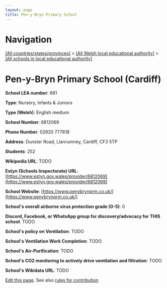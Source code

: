 ```yaml
---
layout: page
title: Pen-y-Bryn Primary School
---
```

# Navigation

[[All countries/states/provinces]](../../..) > [[All Welsh local educational authority]](../..) > [[All schools in local educational authority]](..)

# Pen-y-Bryn Primary School (Cardiff)

**School LEA number**: 681

**Type**: Nursery, Infants & Juniors

**Type (Welsh)**: English medium

**School Number**: 6812069

**Phone Number**: 02920 777618

**Address**: Dunster Road, Llanrumney, Cardiff, CF3 5TP

**Students**: 252

**Wikipedia URL**: TODO

**Estyn (Schools Inspectorate) URL**: [https://www.estyn.gov.wales/provider/6812069](https://www.estyn.gov.wales/provider/6812069)

**School Website**: [https://www.penybrynprm.co.uk/](https://www.penybrynprm.co.uk/)

**School's overall airborne virus protection grade (0-5)**: 0

**Discord, Facebook, or WhatsApp group for discovery/advocacy for THIS school**: TODO

**School's policy on Ventilation**: TODO

**School's Ventilation Work Completion**: TODO

**School's Air-Purification**: TODO

**School's CO2 monitoring to actively drive ventilation and filtration**: TODO

**School's Wikidata URL**: TODO




[Edit this page](https://github.com/VentilationProject/Wales/edit/prif/./Cardiff/Pen-y-Bryn_Primary_School.md). See also [rules for contribution](../../../contribution-rules/)